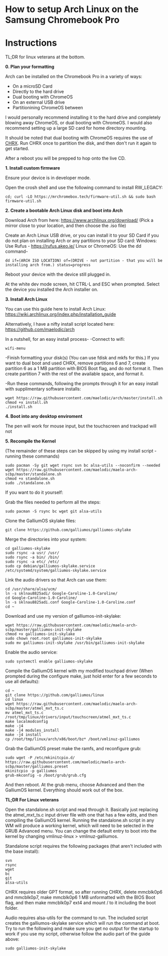 # How to setup Arch Linux on the Samsung Chromebook Pro

# Instructions

TL;DR for linux veterans at the bottom.

**0. Plan your formatting**

Arch can be installed on the Chromebook Pro in a variety of ways:
- On a microSD Card
- Directly to the hard drive
- Dual booting with ChromeOS
- On an external USB drive
- Partitionining ChromeOS between 

I would personally recommend installing it to the hard drive and completely blowing away ChromeOS, or dual booting with ChromeOS. I would also recommend setting up a large SD card for home directory mounting.

It should be noted that dual booting with ChromeOS requires the use of [CHRX](https://github.com/reynhout/chrx). Run CHRX once to partition the disk, and then don't run it again to get started.

After a reboot you will be prepped to hop onto the live CD.

**1. Install custom firmware**

Ensure your device is in developer mode.

Open the crosh shell and use the following command to install RW_LEGACY:
```
cd; curl -LO https://mrchromebox.tech/firmware-util.sh && sudo bash firmware-util.sh
```

**2. Create a bootable Arch Linux disk and boot into Arch**

Download Arch from here: https://www.archlinux.org/download/ (Pick a mirror close to your location, and then choose the .iso file)

Create an Arch Linux USB drive, or you can install it to your SD Card if you do not plan on installing Arch or any partitions to your SD card:
Windows: Use Rufus - https://rufus.akeo.ie/
Linux or ChromeOS: Use the dd command-
```
dd if=(ARCH ISO LOCATION) of=(DRIVE - not partition - that you will be installing arch from.) status=progress
```
Reboot your device with the device still plugged in.

At the white dev mode screen, hit CTRL-L and ESC when prompted. Select the device you installed the Arch installer on.

**3. Install Arch Linux**

You can use this guide here to install Arch Linux: https://wiki.archlinux.org/index.php/installation_guide

Alternatively, I have a nifty install script located here: https://github.com/maelodic/arch

In a nutshell, for an easy install process-
-Connect to wifi:
```
wifi-menu
```

-Finish formatting your disk(s) (You can use fdisk and mkfs for this.) If you want to dual boot and used CHRX, remove partitions 6 and 7, create partition 6 as a 1 MB partition with BIOS Boot flag, and do not format it. Then create partition 7 with the rest of the available space, and format it.

-Run these commands, following the prompts through it for an easy install with supplimentary software installs:
```
wget https://raw.githubusercontent.com/maelodic/arch/master/install.sh 
chmod +x install.sh 
./install.sh
```

**4. Boot into any desktop enviroment**

The pen will work for mouse input, but the touchscreen and trackpad will not

**5. Recompile the Kernel**

(The remainder of these steps can be skipped by using my install script - running these commands)
```
sudo pacman -Sy git wget rsync svn bc alsa-utils --noconfirm --needed
wget https://raw.githubusercontent.com/maelodic/maelo-arch-scbp/master/standalone.sh
chmod +x standalone.sh
sudo ./standalone.sh
```

If you want to do it yourself:

Grab the files needed to perform all the steps:
```
sudo pacman -S rsync bc wget git alsa-utils
```

Clone the GalliumOS skylake files:
```
git clone https://github.com/galliumos/galliumos-skylake
```

Merge the directories into your system:
```
cd galliumos-skylake
sudo rsync -a usr/ /usr/
sudo rsync -a bin/ /bin/
sudo rsync -a etc/ /etc/
sudo cp debian/galliumos-skylake.service /etc/systemd/system/galliumos-skylake.service
```

Link the audio drivers so that Arch can use them:
```
cd /usr/share/alsa/ucm/
ln -s sklnau8825adi/ Google-Caroline-1.0-Caroline/
cd Google-Caroline-1.0-Caroline/
ln -s sklnau8825adi.conf Google-Caroline-1.0-Caroline.conf
cd ~
```

Download and use my version of galliumos-init-skylake:
```
wget https://raw.githubusercontent.com/maelodic/maelo-arch-scbp/master/galliumos-init-skylake
chmod +x galliumos-init-skylake
sudo chown root.root galliumos-init-skylake
sudo mv galliumos-init-skylake /usr/bin/galliumos-init-skylake
```

Enable the audio service:
```
sudo systemctl enable galliumos-skylake
```

Compile the GalliumOS kernel with my modified touchpad driver (When prompted during the configure make, just hold enter for a few seconds to use all defaults):
```
cd ~
git clone https://github.com/galliumos/linux
cd linux
wget https://raw.githubusercontent.com/maelodic/maelo-arch-scbp/master/atmel_mxt_ts.c
mv atmel_mxt_ts.c /root/tmp/linux/drivers/input/touchscreen/atmel_mxt_ts.c
make localmodconfig
make -j4
make -j4 modules_install
make -j4 install
cp /root/tmp/linux/arch/x86/boot/bz* /boot/vmlinuz-galliumos
```

Grab the GalliumOS preset make the ramfs, and reconfigure grub:
```
sudo wget -P /etc/mkinitcpio.d/ https://raw.githubusercontent.com/maelodic/maelo-arch-scbp/master/galliumos.preset
mkinitcpio -p galliumos
grub-mkconfig -o /boot/grub/grub.cfg
```

And then reboot. At the grub menu, choose Advanced and then the GalliumOS kernel. Everything should work out of the box.


**TL;DR For Linux veterans**

Open the standalone.sh script and read through it. Basically just replacing the atmel_mxt_ts.c input driver file with one that has a few edits, and then compiling the GalliumOS kernel. Running the standalone.sh script in any WM will produce a working kernel, which will need to be selected in the GRUB Advanced menu. You can change the default entry to boot into the kernel by changing vmlinuz-linux > vmlinuz-galliumos.

Standalone script requires the following packages (that aren't included with the base install):
```
svn
rsync
wget
bc
git
alsa-utils
```

CHRX requires older GPT format, so after running CHRX, delete mmcblk0p6 and mmcblk0p7, make mmcblk0p6 1 MB unformatted with the BIOS Boot flag, and then make mmcblk0p7 ext4 and mount / to it including the boot folder.

Audio requires alsa-utils for the command to run. The included script creates the galliumos-skylake service which will run the command at boot. Try to run the following and make sure you get no output for the startup to work if you use my script, otherwise follow the audio part of the guide above:
```
sudo galliumos-init-skylake
```
